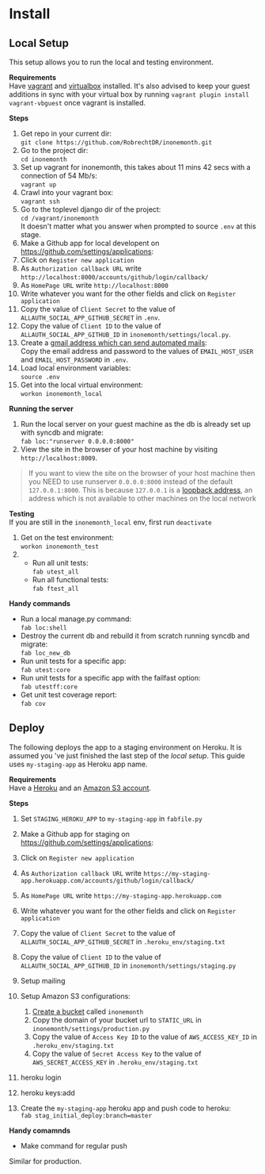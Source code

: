 # Install

## Local Setup

This setup allows you to run the local and testing environment.

**Requirements**   
Have [vagrant](http://www.vagrantup.com/downloads) and [virtualbox](https://www.virtualbox.org/wiki/Downloads) installed. It's also advised to keep your guest additions in sync with your virtual box by  running `vagrant plugin install vagrant-vbguest` once vagrant is installed.


**Steps**

1. Get repo in your current dir:  
  `git clone https://github.com/RobrechtDR/inonemonth.git`
2. Go to the project dir:  
  `cd inonemonth`
3. Set up vagrant for inonemonth, this takes about 11 mins 42 secs with a connection of 54 Mb/s:   
  `vagrant up`
4. Crawl into your vagrant box:  
   `vagrant ssh`  
5. Go to the toplevel django dir of the project:   
  `cd /vagrant/inonemonth`     
   It doesn't matter what you answer when prompted to source `.env` at this stage.
6. Make a Github app for local developent on https://github.com/settings/applications:
  1. Click on `Register new application`
  2. As `Authorization callback URL` write `http://localhost:8000/accounts/github/login/callback/`
  3. As `HomePage URL` write `http://localhost:8000`
  4. Write whatever you want for the other fields and click on `Register application`
  5. Copy the value of `Client Secret` to the value of `ALLAUTH_SOCIAL_APP_GITHUB_SECRET` in `.env`.
  6. Copy the value of `Client ID` to the value of `ALLAUTH_SOCIAL_APP_GITHUB_ID` in `inonemonth/settings/local.py`.
7. Create a [gmail address which can send automated mails](https://support.google.com/mail/answer/14257?hl=en):   
   Copy the email address and password to the values of `EMAIL_HOST_USER` and `EMAIL_HOST_PASSWORD` in `.env`. 
8. Load local environment variables:   
   `source .env`
9. Get into the local virtual environment:    
   `workon inonemonth_local`

**Running the server**  
1. Run the local server on your guest machine as the db is already set up with syncdb and migrate:  
  `fab loc:"runserver 0.0.0.0:8000"`  
2. View the site in the browser of your host machine by visiting `http://localhost:8009`.

> If you want to view the site on the browser of your host machine then you NEED 
> to use runserver `0.0.0.0:8000` instead of the default `127.0.0.1:8000`. This is because 
> `127.0.0.1` is a [loopback address](http://stackoverflow.com/questions/18157353/connection-reset-when-port-forwarding-with-vagrant),
> an address which is not available to other machines on the local network

**Testing**  
If you are still in the `inonemonth_local` env, first run `deactivate`  

1. Get on the test environment:   
  `workon inonemonth_test`  
2. * Run all unit tests:  
     `fab utest_all`   
   * Run all functional tests:   
     `fab ftest_all` 


**Handy commands**   

* Run a local manage.py command:  
   `fab loc:shell`
* Destroy the current db and rebuild it from scratch running syncdb and migrate:  
  `fab loc_new_db`  
* Run unit tests for a specific app:   
  `fab utest:core`
* Run unit tests for a specific app with the failfast option:    
  `fab utestff:core`
* Get unit test coverage report:   
  `fab cov`


## Deploy

The following deploys the app to a staging environment on Heroku. It is assumed you 've just finished the last step of the *local setup*. This guide uses `my-staging-app` as Heroku app name.

**Requirements**   
Have a [Heroku](https://id.heroku.com/signup) and an [Amazon S3 account](http://aws.amazon.com/s3/).

**Steps**

1. Set `STAGING_HEROKU_APP` to `my-staging-app` in `fabfile.py`
2. Make a Github app for staging on https://github.com/settings/applications:
  1. Click on `Register new application`
  2. As `Authorization callback URL` write `https://my-staging-app.herokuapp.com/accounts/github/login/callback/`
  3. As `HomePage URL` write `https://my-staging-app.herokuapp.com`
  4. Write whatever you want for the other fields and click on `Register application`
  5. Copy the value of `Client Secret` to the value of `ALLAUTH_SOCIAL_APP_GITHUB_SECRET` in `.heroku_env/staging.txt`
  6. Copy the value of `Client ID` to the value of `ALLAUTH_SOCIAL_APP_GITHUB_ID` in `inonemonth/settings/staging.py`

3. Setup mailing
4. Setup Amazon S3 configurations:
    1. [Create a bucket](http://www.hongkiat.com/blog/amazon-s3-the-beginners-guide/#Gettting_an_Amazon_S3_Account) called `inonemonth`
    2. Copy the domain of your bucket url to `STATIC_URL` in `inonemonth/settings/production.py` 
    3. Copy the value of `Access Key ID` to the value of `AWS_ACCESS_KEY_ID` in `.heroku_env/staging.txt`
    4. Copy the value of `Secret Access Key` to the value of `AWS_SECRET_ACCESS_KEY` in `.heroku_env/staging.txt`

5. heroku login
6. heroku keys:add
7. Create the `my-staging-app` heroku app and push code to heroku:   
  `fab stag_initial_deploy:branch=master`


**Handy comamnds**

* Make command for regular push




Similar for production. 

